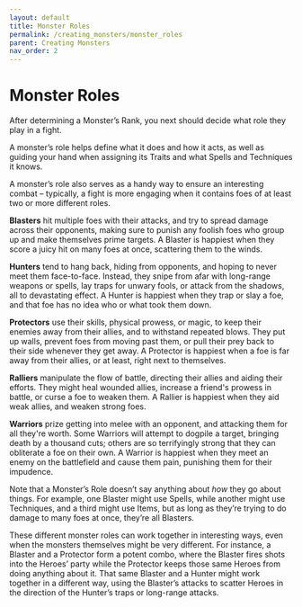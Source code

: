 ```yaml
---
layout: default
title: Monster Roles
permalink: /creating_monsters/monster_roles
parent: Creating Monsters
nav_order: 2
---
```


# Monster Roles

After determining a Monster’s Rank, you next should decide what role they play in a fight.

A monster’s role helps define what it does and how it acts, as well as guiding your hand when assigning its Traits and what Spells and Techniques it knows. 

A monster’s role also serves as a handy way to ensure an interesting combat – typically, a fight is more engaging when it contains foes of at least two or more different roles.

**Blasters** hit multiple foes with their attacks, and try to spread damage across their opponents, making sure to punish any foolish foes who group up and make themselves prime targets. A Blaster is happiest when they score a juicy hit on many foes at once, scattering them to the winds.

**Hunters** tend to hang back, hiding from opponents, and hoping to never meet them face-to-face. Instead, they snipe from afar with long-range weapons or spells, lay traps for unwary fools, or attack from the shadows, all to devastating effect. A Hunter is happiest when they trap or slay a foe, and that foe has no idea who or what took them down.

**Protectors** use their skills, physical prowess, or magic, to keep their enemies away from their allies, and to withstand repeated blows. They put up walls, prevent foes from moving past them, or pull their prey back to their side whenever they get away. A Protector is happiest when a foe is far away from their allies, or at least, right next to themselves.

**Ralliers** manipulate the flow of battle, directing their allies and aiding their efforts. They might heal wounded allies, increase a friend's prowess in battle, or curse a foe to weaken them. A Rallier is happiest when they aid weak allies, and weaken strong foes.

**Warriors** prize getting into melee with an opponent, and attacking them for all they're worth. Some Warriors will attempt to dogpile a target, bringing death by a thousand cuts; others are so terrifyingly strong that they can obliterate a foe on their own. A Warrior is happiest when they meet an enemy on the battlefield and cause them pain, punishing them for their impudence.

Note that a Monster’s Role doesn’t say anything about *how* they go about things. For example, one Blaster might use Spells, while another might use Techniques, and a third might use Items, but as long as they’re trying to do damage to many foes at once, they’re all Blasters.

These different monster roles can work together in interesting ways, even when the monsters themselves might be very different. For instance, a Blaster and a Protector form a potent combo, where the Blaster fires shots into the Heroes’ party while the Protector keeps those same Heroes from doing anything about it. That same Blaster and a Hunter might work together in a different way, using the Blaster’s attacks to scatter Heroes in the direction of the Hunter’s traps or long-range attacks.
